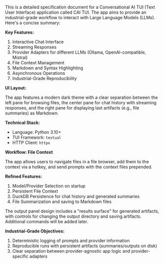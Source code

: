 This is a detailed specification document for a Conversational AI TUI (Text User Interface) application called CAI TUI. The app aims to provide an industrial-grade workflow to interact with Large Language Models (LLMs). Here's a concise summary:

**Key Features:**

1. Interactive Chat Interface
2. Streaming Responses
3. Provider Adapters for different LLMs (Ollama, OpenAI-compatible, Mistral)
4. File Context Management
5. Markdown and Syntax Highlighting
6. Asynchronous Operations
7. Industrial-Grade Reproducibility

**UI Layout:**

The app features a modern dark theme with a clear separation between the left pane for browsing files, the center pane for chat history with streaming responses, and the right pane for displaying last artifacts (e.g., file summaries) as Markdown.

**Technical Stack:**

* Language: Python 3.10+
* TUI Framework: `textual`
* HTTP Client: `httpx`

**Workflow: File Context**

The app allows users to navigate files in a file browser, add them to the context via a hotkey, and send prompts with the context files prepended.

**Refined Features:**

1. Model/Provider Selection on startup
2. Persistent File Context
3. DuckDB Persistence for chat history and generated summaries
4. File Summarization and saving to Markdown files

The output panel design includes a "results surface" for generated artifacts, with controls for changing the output directory and saving artifacts. Additional commands will be added later.

**Industrial-Grade Objectives:**

1. Deterministic logging of prompts and provider information
2. Reproducible runs with persistent artifacts (summaries/outputs on disk)
3. Clear separation between provider-agnostic app logic and provider-specific adapters